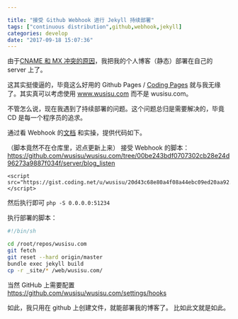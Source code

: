 ```yaml
---

title: "接受 Github Webhook 进行 Jekyll 持续部署"
tags: ["continuous distribution",github,webhook,jekyll]
categories: develop
date: "2017-09-18 15:07:36"
---
```


由于[CNAME 和 MX 冲突的原因](https://www.zhihu.com/question/21128056)，我把我的个人博客（静态）部署在自己的 server 上了。

这其实挺傻逼的，毕竟这么好用的 Github Pages / [Coding Pages](https://coding.net/pages) 就与我无缘了。其实真可以考虑使用 www.wusisu.com 而不是 wusisu.com。

不管怎么说，现在我遇到了持续部署的问题。这个问题总归是需要解决的，毕竟 CD 是每一个程序员的追求。

<!-- more -->

通过看 Webhook 的[文档](https://developer.github.com/webhooks/) 和实操，提供代码如下。

（脚本竟然不在仓库里，迟点更新上来）
接受 Webhook 的脚本：
https://github.com/wusisu/wusisu.com/tree/00be243bdf0707302cb28e24d96273a9887f034f/server/blog_listen

```
<script src="https://gist.coding.net/u/wusisu/20d43c68e80a4f08a44ebc09ed20aa92.js"></script>
```

然后执行即可 `php -S 0.0.0.0:51234`

执行部署的脚本：
```sh
#!/bin/sh

cd /root/repos/wusisu.com
git fetch
git reset --hard origin/master
bundle exec jekyll build
cp -r _site/* /web/wusisu.com/
```

当然 GitHub 上需要配置 https://github.com/wusisu/wusisu.com/settings/hooks

如此，我只用在 github 上创建文件，就能部署我的博客了。
比如此文就是如此。
